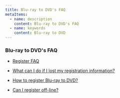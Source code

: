 ```yaml
---
title: Blu-ray to DVD's FAQ
metaItems:
  - name: description
    content: Blu-ray to DVD's FAQ
  - name: keywords
    content: Blu-ray to DVD
---
```


### Blu-ray to DVD's FAQ

* [Register FAQ](/blu-ray-to-dvd/register-faq/)

* [What can I do if I lost my registration information?](/blu-ray-to-dvd/lost-registration-information/)
* [How to register Blu-ray to DVD?](/blu-ray-to-dvd/how-to-register/)
* [Can I register off-line?](/blu-ray-to-dvd/register-off-line/)